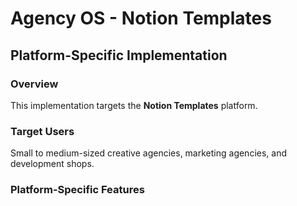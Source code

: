 # Agency OS - Notion Templates

## Platform-Specific Implementation

### Overview
This implementation targets the **Notion Templates** platform.

### Target Users
Small to medium-sized creative agencies, marketing agencies, and development shops.

### Platform-Specific Features
